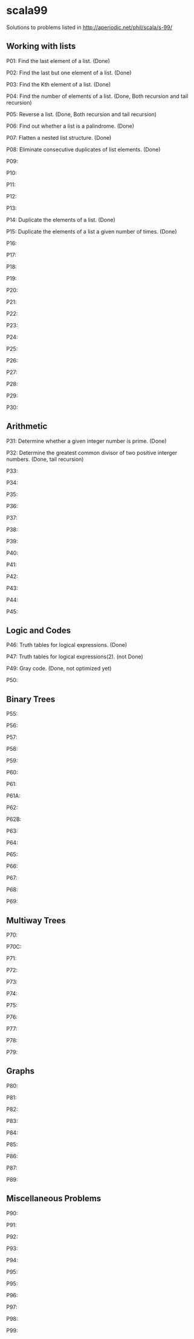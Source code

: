 # scala99
Solutions to problems listed in http://aperiodic.net/phil/scala/s-99/

## Working with lists

P01: Find the last element of a list. (Done)

P02: Find the last but one element of a list. (Done)

P03: Find the Kth element of a list. (Done)

P04: Find the number of elements of a list. (Done, Both recursion and tail recursion)

P05: Reverse a list. (Done, Both recursion and tail recursion)

P06: Find out whether a list is a palindrome. (Done)

P07: Flatten a nested list structure. (Done)

P08: Eliminate consecutive duplicates of list elements. (Done)

P09:

P10:

P11:

P12:

P13:

P14: Duplicate the elements of a list. (Done)

P15: Duplicate the elements of a list a given number of times. (Done)

P16:

P17:

P18:

P19:

P20:

P21:

P22:

P23:

P24:

P25:

P26:

P27:

P28:

P29:

P30:

## Arithmetic

P31: Determine whether a given integer number is prime. (Done)

P32: Determine the greatest common divisor of two positive interger numbers. (Done, tail recursion)

P33:

P34:

P35:

P36:

P37:

P38:

P39:

P40:

P41:

P42:

P43:

P44:

P45:

## Logic and Codes

P46: Truth tables for logical expressions. (Done)

P47: Truth tables for logical expressions(2). (not Done)

P49: Gray code. (Done, not optimized yet)

P50:

## Binary Trees

P55:

P56:

P57:

P58:

P59:

P60:

P61:

P61A:

P62:

P62B:

P63:

P64:

P65:

P66:

P67:

P68:

P69:

## Multiway Trees

P70:

P70C:

P71:

P72:

P73:

P74:

P75:

P76:

P77:

P78:

P79:

## Graphs

P80:

P81:

P82:

P83:

P84:

P85:

P86:

P87:

P89:

## Miscellaneous Problems

P90:

P91:

P92:

P93:

P94:

P95:

P95:

P96:

P97:

P98:

P99:

